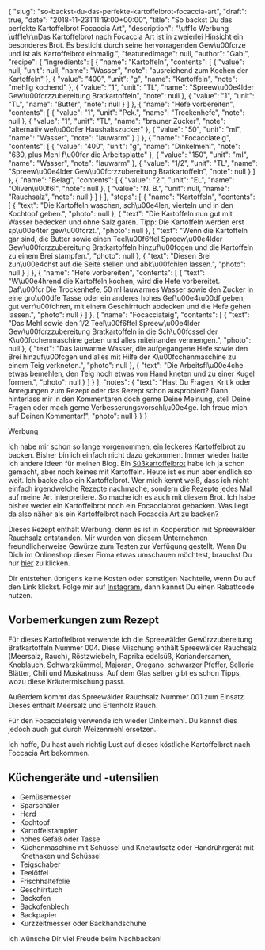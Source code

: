{
    "slug": "so-backst-du-das-perfekte-kartoffelbrot-focaccia-art",
    "draft": true,
    "date": "2018-11-23T11:19:00+00:00",
    "title": "So backst Du das perfekte Kartoffelbrot Focaccia Art",
    "description": "\uff1c Werbung \uff1e\r\nDas Kartoffelbrot nach Focaccia Art ist in zweierlei Hinsicht ein besonderes Brot. Es besticht durch seine hervorragenden Gew\u00fcrze und ist als Kartoffelbrot einmalig.",
    "featuredImage": null,
    "author": "Gabi",
    "recipe": {
        "ingredients": [
            {
                "name": "Kartoffeln",
                "contents": [
                    {
                        "value": null,
                        "unit": null,
                        "name": "Wasser",
                        "note": "ausreichend zum Kochen der Kartoffeln"
                    },
                    {
                        "value": "400",
                        "unit": "g",
                        "name": "Kartoffeln",
                        "note": "mehlig kochend"
                    },
                    {
                        "value": "1",
                        "unit": "TL",
                        "name": "Spreew\u00e4lder Gew\u00fcrzzubereitung Bratkartoffeln",
                        "note": null
                    },
                    {
                        "value": "1",
                        "unit": "TL",
                        "name": "Butter",
                        "note": null
                    }
                ]
            },
            {
                "name": "Hefe vorbereiten",
                "contents": [
                    {
                        "value": "1",
                        "unit": "Pck.",
                        "name": "Trockenhefe",
                        "note": null
                    },
                    {
                        "value": "1",
                        "unit": "TL",
                        "name": "brauner Zucker",
                        "note": "alternativ wei\u00dfer Haushaltszucker"
                    },
                    {
                        "value": "50",
                        "unit": "ml",
                        "name": "Wasser",
                        "note": "lauwarm"
                    }
                ]
            },
            {
                "name": "Focacciateig",
                "contents": [
                    {
                        "value": "400",
                        "unit": "g",
                        "name": "Dinkelmehl",
                        "note": "630, plus Mehl f\u00fcr die Arbeitsplatte"
                    },
                    {
                        "value": "150",
                        "unit": "ml",
                        "name": "Wasser",
                        "note": "lauwarm"
                    },
                    {
                        "value": "1\/2",
                        "unit": "TL",
                        "name": "Spreew\u00e4lder Gew\u00fcrzzubereitung Bratkartoffeln",
                        "note": null
                    }
                ]
            },
            {
                "name": "Belag",
                "contents": [
                    {
                        "value": "2.",
                        "unit": "EL",
                        "name": "Oliven\u00f6l",
                        "note": null
                    },
                    {
                        "value": "N. B.",
                        "unit": null,
                        "name": "Rauchsalz",
                        "note": null
                    }
                ]
            }
        ],
        "steps": [
            {
                "name": "Kartoffeln",
                "contents": [
                    {
                        "text": "Die Kartoffeln waschen, sch\u00e4len, vierteln und in den Kochtopf geben.",
                        "photo": null
                    },
                    {
                        "text": "Die Kartoffeln nun gut mit Wasser bedecken und ohne Salz garen. Tipp: Die Kartoffeln werden erst sp\u00e4ter gew\u00fcrzt.",
                        "photo": null
                    },
                    {
                        "text": "Wenn die Kartoffeln gar sind, die Butter sowie einen Teel\u00f6ffel Spreew\u00e4lder Gew\u00fcrzzubereitung Bratkartoffeln hinzuf\u00fcgen und die Kartoffeln zu einem Brei stampfen.",
                        "photo": null
                    },
                    {
                        "text": "Diesen Brei zun\u00e4chst auf die Seite stellen und abk\u00fchlen lassen.",
                        "photo": null
                    }
                ]
            },
            {
                "name": "Hefe vorbereiten",
                "contents": [
                    {
                        "text": "W\u00e4hrend die Kartoffeln kochen, wird die Hefe vorbereitet. Daf\u00fcr Die Trockenhefe, 50 ml lauwarmes Wasser sowie den Zucker in eine gro\u00dfe Tasse oder ein anderes hohes Gef\u00e4\u00df geben, gut verr\u00fchren, mit einem Geschirrtuch abdecken und die Hefe gehen lassen.",
                        "photo": null
                    }
                ]
            },
            {
                "name": "Focacciateig",
                "contents": [
                    {
                        "text": "Das Mehl sowie den 1\/2 Teel\u00f6ffel  Spreew\u00e4lder Gew\u00fcrzzubereitung Bratkartoffeln in die Sch\u00fcssel der K\u00fcchenmaschine geben und alles miteinander vermengen.",
                        "photo": null
                    },
                    {
                        "text": "Das lauwarme Wasser, die aufgegangene Hefe sowie den Brei hinzuf\u00fcgen und alles mit Hilfe der K\u00fcchenmaschine zu einem Teig  verkneten.",
                        "photo": null
                    },
                    {
                        "text": "Die Arbeitsfl\u00e4che etwas bemehlen, den Teig noch etwas von Hand kneten und zu einer Kugel formen.",
                        "photo": null
                    }
                ]
            }
        ],
        "notes": {
            "text": "Hast Du Fragen, Kritik oder Anregungen zum Rezept oder das Rezept schon ausprobiert? Dann hinterlass mir in den Kommentaren doch gerne Deine Meinung, stell Deine Fragen oder mach gerne Verbesserungsvorschl\u00e4ge. Ich freue mich auf Deinen Kommentar!",
            "photo": null
        }
    }
}

Werbung

Ich habe mir schon so lange vorgenommen, ein leckeres  Kartoffelbrot zu backen. Bisher bin ich einfach nicht dazu gekommen. Immer wieder hatte ich andere Ideen für meinen Blog. Ein [Süßkartoffelbrot](https://kochfokus.de/artikel/suesskartoffelbrot/ "Süßkartoffelbrot") habe ich ja schon gemacht, aber noch keines mit Kartoffeln. Heute ist es nun aber endlich so weit. Ich backe also ein Kartoffelbrot. Wer mich kennt weiß, dass ich nicht einfach irgendwelche Rezepte nachmache, sondern die Rezepte jedes Mal auf meine Art interpretiere. So mache ich es auch mit diesem Brot. Ich habe bisher weder ein  Kartoffelbrot noch ein Focacciabrot gebacken. Was liegt da also näher als ein Kartoffelbrot nach Focaccia Art zu backen?

Dieses Rezept enthält Werbung, denn es ist in Kooperation mit Spreewälder Rauchsalz entstanden. Mir wurden von diesem Unternehmen freundlicherweise Gewürze zum Testen zur Verfügung gestellt. Wenn Du Dich im Onlineshop dieser Firma etwas umschauen möchtest, brauchst Du nur [hier](https://rauchsalz.eu/ "hier") zu klicken.

Dir entstehen übrigens keine Kosten oder sonstigen Nachteile, wenn Du auf den Link klickst. Folge mir auf [Instagram](https://www.instagram.com/kochfokus.de/ "Instagram"), dann kannst Du einen Rabattcode nutzen.

## Vorbemerkungen zum Rezept

Für dieses Kartoffelbrot verwende ich die Spreewälder Gewürzzubereitung Bratkartoffeln Nummer 004. Diese Mischung enthält Spreewälder Rauchsalz (Meersalz, Rauch), Röstzwiebeln, Paprika edelsüß, Koriandersamen, Knoblauch, Schwarzkümmel, Majoran, Oregano, schwarzer Pfeffer, Sellerie Blätter, Chili und Muskatnuss. Auf dem Glas selber gibt es schon Tipps, wozu diese Kräutermischung passt.

Außerdem kommt das Spreewälder Rauchsalz Nummer 001 zum Einsatz. Dieses enthält Meersalz und Erlenholz Rauch.

Für den Focacciateig verwende ich wieder Dinkelmehl. Du kannst dies jedoch auch gut durch Weizenmehl ersetzen.


Ich hoffe, Du hast auch richtig Lust auf dieses köstliche Kartoffelbrot nach Foccacia Art bekommen.


## Küchengeräte und -utensilien
- Gemüsemesser
- Sparschäler
- Herd
- Kochtopf
- Kartoffelstampfer
- hohes Gefäß oder Tasse
- Küchenmaschine mit Schüssel und Knetaufsatz oder Handrührgerät mit Knethaken und Schüssel
- Teigschaber
- Teelöffel
- Frischhaltefolie
- Geschirrtuch
- Backofen
- Backofenblech
- Backpapier
- Kurzzeitmesser oder Backhandschuhe

Ich wünsche Dir viel Freude beim Nachbacken!